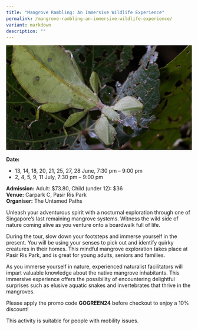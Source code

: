 ```yaml
---
title: "Mangrove Rambling: An Immersive Wildlife Experience"
permalink: /mangrove-rambling-an-immersive-wildlife-experience/
variant: markdown
description: ""
---
```

![](/images/Tours/Mangrove_Rambling_An_Immersive_Wildlife_Experience.png)

**Date:** 
* 13, 14, 18, 20, 21, 25, 27, 28 June, 7:30 pm – 9:00 pm  <br>
* 2, 4, 5, 9, 11 July, 7:30 pm – 9:00 pm  <br>

**Admission:** Adult: $73.80, Child (under 12): $36<br>
**Venue:** Carpark C, Pasir Ris Park <br>
**Organiser:** The Untamed Paths

Unleash your adventurous spirit with a nocturnal exploration through one of Singapore’s last remaining mangrove systems. Witness the wild side of nature coming alive as you venture onto a boardwalk full of life. 

During the tour, slow down your footsteps and immerse yourself in the present. You will be using your senses to pick out and identify quirky creatures in their homes. This mindful mangrove exploration takes place at Pasir Ris Park, and is great for young adults, seniors and families.

As you immerse yourself in nature, experienced naturalist facilitators will impart valuable knowledge about the native mangrove inhabitants. This immersive experience offers the possibility of encountering delightful surprises such as elusive aquatic snakes and invertebrates that thrive in the mangroves.

Please apply the promo code **GOGREEN24** before checkout to enjoy a 10% discount! 

This activity is suitable for people with mobility issues.